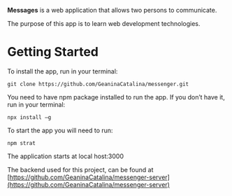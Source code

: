 **Messages** is a web application that allows two persons to communicate.  

The purpose of this app is to learn web development technologies.  

 

# Getting Started 

 

To install the app, run in your terminal:  

 
```
git clone https://github.com/GeaninaCatalina/messenger.git  
```
 

You need to have npm package installed to run the app. If you don’t have it, run in your terminal:  

 
```
npx install –g  
```
 

To start the app you will need to run:   

 
```
npm strat  
```
 

The application starts at local host:3000    

The backend used for this project, can be found at [https://github.com/GeaninaCatalina/messenger-server](https://github.com/GeaninaCatalina/messenger-server)

 
